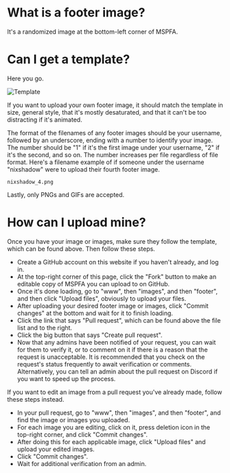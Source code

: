 # What is a footer image?

It's a randomized image at the bottom-left corner of MSPFA.

# Can I get a template?

Here you go.

![Template](https://mspfa.com/images/footer/template.png)

If you want to upload your own footer image, it should match the template in size, general style, that it's mostly desaturated, and that it can't be too distracting if it's animated.

The format of the filenames of any footer images should be your username, followed by an underscore, ending with a number to identify your image. The number should be "1" if it's the first image under your username, "2" if it's the second, and so on. The number increases per file regardless of file format. Here's a filename example of if someone under the username "nixshadow" were to upload their fourth footer image.

`nixshadow_4.png`

Lastly, only PNGs and GIFs are accepted.

# How can I upload mine?

Once you have your image or images, make sure they follow the template, which can be found above. Then follow these steps.

* Create a GitHub account on this website if you haven't already, and log in.
* At the top-right corner of this page, click the "Fork" button to make an editable copy of MSPFA you can upload to on GitHub.
* Once it's done loading, go to "www", then "images", and then "footer", and then click "Upload files", obviously to upload your files.
* After uploading your desired footer image or images, click "Commit changes" at the bottom and wait for it to finish loading.
* Click the link that says "Pull request", which can be found above the file list and to the right.
* Click the big button that says "Create pull request".
* Now that any admins have been notified of your request, you can wait for them to verify it, or to comment on it if there is a reason that the request is unacceptable. It is recommended that you check on the request's status frequently to await verification or comments. Alternatively, you can tell an admin about the pull request on Discord if you want to speed up the process.

If you want to edit an image from a pull request you've already made, follow these steps instead.

* In your pull request, go to "www", then "images", and then "footer", and find the image or images you uploaded.
* For each image you are editing, click on it, press deletion icon in the top-right corner, and click "Commit changes".
* After doing this for each applicable image, click "Upload files" and upload your edited images.
* Click "Commit changes".
* Wait for additional verification from an admin.
